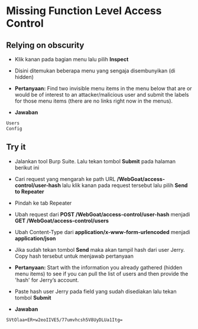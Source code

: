 # Missing Function Level Access Control
## Relying on obscurity
- Klik kanan pada bagian menu lalu pilih **Inspect**

- Disini ditemukan beberapa menu yang sengaja disembunyikan (di hidden)

- **Pertanyaan:** Find two invisible menu items in the menu below that are or would be of interest to an attacker/malicious user and submit the labels for those menu items (there are no links right now in the menus).

- **Jawaban**
```sh
Users
Config
```

## Try it
- Jalankan tool Burp Suite. Lalu tekan tombol **Submit** pada halaman berikut ini

- Cari request yang mengarah ke path URL **/WebGoat/access-control/user-hash** lalu klik kanan pada request tersebut lalu pilih **Send to Repeater**

- Pindah ke tab Repeater

- Ubah request dari **POST /WebGoat/access-control/user-hash** menjadi **GET /WebGoat/access-control/users**

- Ubah Content-Type dari **application/x-www-form-urlencoded** menjadi **application/json**

- Jika sudah tekan tombol **Send** maka akan tampil hash dari user Jerry. Copy hash tersebut untuk menjawab pertanyaan

- **Pertanyaan:** Start with the information you already gathered (hidden menu items) to see if you can pull the list of users and then provide the 'hash' for Jerry’s account.
- Paste hash user Jerry pada field yang sudah disediakan lalu tekan tombol **Submit**

- **Jawaban**
```sh
SVtOlaa+ER+w2eoIIVE5/77umvhcsh5V8UyDLUa1Itg=
```